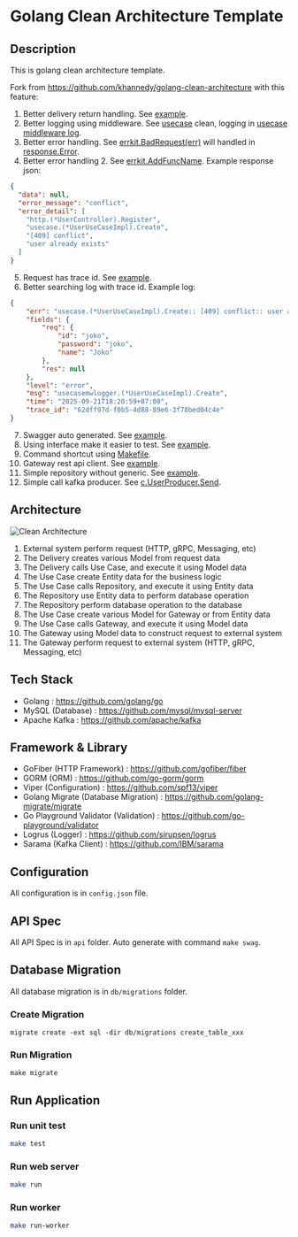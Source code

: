 # Golang Clean Architecture Template

## Description

This is golang clean architecture template.

Fork from https://github.com/khannedy/golang-clean-architecture with this feature:

1. Better delivery return handling. See [example](internal/delivery/http/address_controller.go).
2. Better logging using middleware. See [usecase](internal/usecase/address_usecase.go) clean, logging in [usecase middleware log](internal/usecase/usecasemwlogger/address_usecase_mw_logger.go).
3. Better error handling. See [errkit.BadRequest(err)](internal/usecase/address_usecase.go) will handled in [response.Error](internal/config/fiber.go).
4. Better error handling 2. See [errkit.AddFuncName](internal/usecase/address_usecase.go). Example response json:
```json
{
  "data": null,
  "error_message": "conflict",
  "error_detail": [
    "http.(*UserController).Register",
    "usecase.(*UserUseCaseImpl).Create",
    "[409] conflict",
    "user already exists"
  ]
}
```
5. Request has trace id. See [example](internal/delivery/http/middleware/trace_id_middleware.go).
6. Better searching log with trace id. Example log:
```json
{
    "err": "usecase.(*UserUseCaseImpl).Create:: [409] conflict:: user already exists",
    "fields": {
        "req": {
            "id": "joko",
            "password": "joko",
            "name": "Joko"
        },
        "res": null
    },
    "level": "error",
    "msg": "usecasemwlogger.(*UserUseCaseImpl).Create",
    "time": "2025-09-21T18:20:59+07:00",
    "trace_id": "62dff97d-f0b5-4d88-89e6-3f78bed04c4e"
}
```
7. Swagger auto generated. See [example](internal/delivery/http/address_controller.go).
8. Using interface make it easier to test. See [example](internal/usecase/address_usecase.go).
9. Command shortcut using [Makefile](Makefile).
10. Gateway rest api client. See [example](internal/gateway/rest/slack_client.go).
11. Simple repository without generic. See [example](internal/repository/user_repository.go).
11. Simple call kafka producer. See [c.UserProducer.Send](internal/usecase/address_usecase.go).

## Architecture

![Clean Architecture](architecture.png)

1. External system perform request (HTTP, gRPC, Messaging, etc)
2. The Delivery creates various Model from request data
3. The Delivery calls Use Case, and execute it using Model data
4. The Use Case create Entity data for the business logic
5. The Use Case calls Repository, and execute it using Entity data
6. The Repository use Entity data to perform database operation
7. The Repository perform database operation to the database
8. The Use Case create various Model for Gateway or from Entity data
9. The Use Case calls Gateway, and execute it using Model data
10. The Gateway using Model data to construct request to external system 
11. The Gateway perform request to external system (HTTP, gRPC, Messaging, etc)

## Tech Stack

- Golang : https://github.com/golang/go
- MySQL (Database) : https://github.com/mysql/mysql-server
- Apache Kafka : https://github.com/apache/kafka

## Framework & Library

- GoFiber (HTTP Framework) : https://github.com/gofiber/fiber
- GORM (ORM) : https://github.com/go-gorm/gorm
- Viper (Configuration) : https://github.com/spf13/viper
- Golang Migrate (Database Migration) : https://github.com/golang-migrate/migrate
- Go Playground Validator (Validation) : https://github.com/go-playground/validator
- Logrus (Logger) : https://github.com/sirupsen/logrus
- Sarama (Kafka Client) : https://github.com/IBM/sarama

## Configuration

All configuration is in `config.json` file.

## API Spec

All API Spec is in `api` folder. Auto generate with command `make swag`.

## Database Migration

All database migration is in `db/migrations` folder.

### Create Migration

```shell
migrate create -ext sql -dir db/migrations create_table_xxx
```

### Run Migration

```shell
make migrate
```

## Run Application

### Run unit test

```bash
make test
```

### Run web server

```bash
make run
```

### Run worker

```bash
make run-worker
```